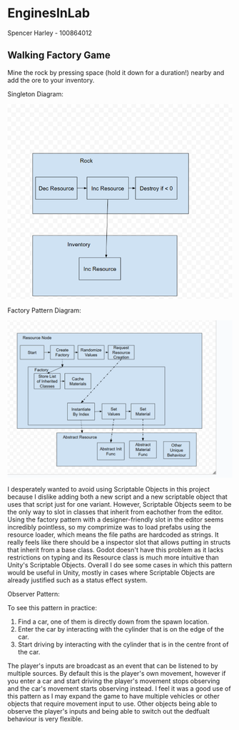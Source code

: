 # EnginesInLab

Spencer Harley - 100864012

## Walking Factory Game

Mine the rock by pressing space (hold it down for a duration!) nearby and add the ore to your inventory. 

Singleton Diagram:

![Flow Chart](GameEnginesFlowChart-2025-09-192.png)

Factory Pattern Diagram:

![Flow Chart](GameEnginesFlowChart-2025-10-03.png)

I desperately wanted to avoid using Scriptable Objects in this project because I dislike adding both a new script and a new scriptable object that uses that script just for one variant. However, Scriptable Objects seem to be the only way to slot in classes that inherit from eachother from the editor. Using the factory pattern with a designer-friendly slot in the editor seems incredibly pointless, so my comprimize was to load prefabs using the resource loader, which means the file paths are hardcoded as strings. It really feels like there should be a inspector slot that allows putting in structs that inherit from a base class. Godot doesn't have this problem as it lacks restrictions on typing and its Resource class is much more intuitive than Unity's Scriptable Objects. Overall I do see some cases in which this pattern would be useful in Unity, mostly in cases where Scriptable Objects are already justified such as a status effect system. 

Observer Pattern:

To see this pattern in practice:
1. Find a car, one of them is directly down from the spawn location.
2. Enter the car by interacting with the cylinder that is on the edge of the car.
3. Start driving by interacting with the cylinder that is in the centre front of the car.
   
The player's inputs are broadcast as an event that can be listened to by multiple sources. By default this is the player's own movement, however if you enter a car and start driving the player's movement stops observing and the car's movement starts observing instead. 
I feel it was a good use of this pattern as I may expand the game to have multiple vehicles or other objects that require movement input to use. Other objects being able to observe the player's inputs and being able to switch out the dedfualt behaviour is very flexible. 
